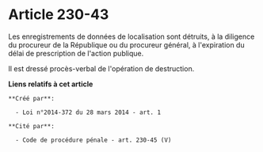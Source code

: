 # Article 230-43

Les enregistrements de données de localisation sont détruits, à la diligence du procureur de la République ou du procureur
général, à l'expiration du délai de prescription de l'action publique.

Il est dressé procès-verbal de l'opération de destruction.

**Liens relatifs à cet article**

	**Créé par**:

	  - Loi n°2014-372 du 28 mars 2014 - art. 1

	**Cité par**:

	  - Code de procédure pénale - art. 230-45 (V)
